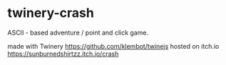 # twinery-crash
ASCII - based adventure / point and click game.

made with Twinery https://github.com/klembot/twinejs
hosted on itch.io https://sunburnedshirtzz.itch.io/crash
